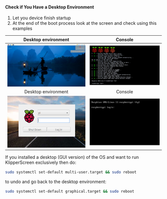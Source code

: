 #### Check if You Have a Desktop Environment
1. Let you device finish startup
2. At the end of the boot process look at the screen and check using this examples


|            Desktop environment             |                   Console                    |
|:------------------------------------------:|:--------------------------------------------:|
| ![de](../img/troubleshooting/desktop.png)  |   ![boot](../img/troubleshooting/boot.png)   |
|            Desktop environment             |                   Console                    |
| ![delog](../img/troubleshooting/delog.png) | ![clilog](../img/troubleshooting/clilog.png) |


If you installed a desktop (GUI version) of the OS and want to run KlipperScreen exclusively then do:
```sh title="Boot to console / KlipperScreen"
sudo systemctl set-default multi-user.target && sudo reboot
```
to undo and go back to the desktop environment:
```sh title="Boot to the desktop"
sudo systemctl set-default graphical.target && sudo reboot
```